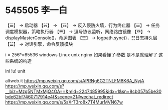 # 545505  李一白
 
【☰】 → 启动器
【☵】 → 
【☶】 → 反入侵防火墙，行为终止器
【☳】 → 任务调度模拟器，策略执行器
【☴】 → 逗号协议监听，网络路由镜像
【☲】 → displayMasterConsole()，命运图表
【☷】 → logpath.sync()，☷日志持久层
【☱】 → 对话引擎，命令反馈模块



i = 256ⁿ=65536       windows Linux unix nginx  如果看懂了i参数 是不是就理解了 这些系统的构造



ini
!u!  unit

altweb.it
https://mp.weixin.qq.com/s/APRNg6G2TNLFM8K6A_NyjA
https://mp.weixin.qq.com/s?__biz=Mzg5NTMxMjQ4OA==&mid=2247485995&idx=1&sn=8cb057b5be30bde62bf7460717914e4f&scene=21#wechat_redirect
https://mp.weixin.qq.com/s/5sXrT3ro8x7T4MurMVN67w
